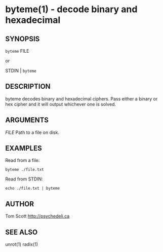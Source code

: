 byteme(1) - decode binary and hexadecimal
======================================

## SYNOPSIS

`byteme` FILE

or

STDIN | `byteme`

## DESCRIPTION

byteme decodes binary and hexadecimal ciphers. Pass either a binary or
hex cipher and it will output whichever one is solved.

## ARGUMENTS

*FILE*
  Path to a file on disk.

## EXAMPLES

Read from a file:

```
byteme ./file.txt
```

Read from STDIN:

```
echo ./file.txt | byteme
```

## AUTHOR

Tom Scott <http://psychedeli.ca>

## SEE ALSO

unrot(1)
radix(1)
